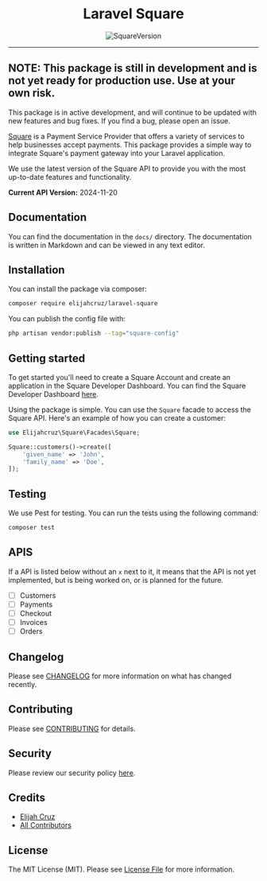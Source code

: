 <div align="center">
<h1>Laravel Square</h1>

<div>

![SquareVersion](https://img.shields.io/badge/Square_Version-2024%2F11%2F20-blue)

</div>
</div>


<hr />

## **NOTE: This package is still in development and is not yet ready for production use. Use at your own risk.**

This package is in active development, and will continue to be updated with new features and bug fixes. If you find a bug, please open an issue.

[Square](https://squareup.com) is a Payment Service Provider that offers a variety of services to help businesses accept payments. This package provides a simple way to integrate Square's payment gateway into your Laravel application.

We use the latest version of the Square API to provide you with the most up-to-date features and functionality.

**Current API Version:** 2024-11-20

## Documentation

You can find the documentation in the `docs/` directory. The documentation is written in Markdown and can be viewed in any text editor.

## Installation

You can install the package via composer:

```bash
composer require elijahcruz/laravel-square
```

You can publish the config file with:

```bash
php artisan vendor:publish --tag="square-config"
```

## Getting started

To get started you'll need to create a Square Account and create an application in the Square Developer Dashboard. You can find the Square Developer Dashboard [here](https://developer.squareup.com/apps).

Using the package is simple. You can use the `Square` facade to access the Square API. Here's an example of how you can create a customer:

```php
use Elijahcruz\Square\Facades\Square;

Square::customers()->create([
    'given_name' => 'John',
    'family_name' => 'Doe',
]);
```

## Testing

We use Pest for testing. You can run the tests using the following command:

```bash
composer test
```

## APIS

If a API is listed below without an `x` next to it, it means that the API is not yet implemented, but is being worked on, or is planned for the future.

- [ ] Customers
- [ ] Payments
- [ ] Checkout
- [ ] Invoices
- [ ] Orders

## Changelog

Please see [CHANGELOG](CHANGELOG.md) for more information on what has changed recently.

## Contributing

Please see [CONTRIBUTING](CONTRIBUTING.md) for details.

## Security

Please review our security policy [here](SECURITY.md).

## Credits

- [Elijah Cruz](https://github.com/elijahcruz12)
- [All Contributors](../../contributors)

## License

The MIT License (MIT). Please see [License File](LICENSE.md) for more information.